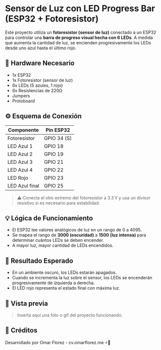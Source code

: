 # Sensor de Luz con LED Progress Bar (ESP32 + Fotoresistor)

Este proyecto utiliza un **fotoresistor (sensor de luz)** conectado a un ESP32 para controlar una **barra de progreso visual hecha con 6 LEDs**. A medida que aumenta la cantidad de luz, se encienden progresivamente los LEDs desde uno azul hasta el último rojo.

## 🔧 Hardware Necesario

- 1x ESP32
- 1x Fotoresistor (sensor de luz)
- 6x LEDs (5 azules, 1 rojo)
- 6x Resistencias de 220Ω
- Jumpers
- Protoboard

## ⚙️ Esquema de Conexión

| Componente      | Pin ESP32  |
|-----------------|------------|
| Fotoresistor    | GPIO 34 (S)|
| LED Azul 1      | GPIO 18    |
| LED Azul 2      | GPIO 19    |
| LED Azul 3      | GPIO 21    |
| LED Azul 4      | GPIO 22    |
| LED Rojo        | GPIO 23    |
| LED Azul final  | GPIO 25    |

> ⚠️ Conecta el otro extremo del fotoresistor a 3.3 V y usa un divisor resistivo si es necesario para estabilidad.

## 💡 Lógica de Funcionamiento

- El ESP32 lee valores analógicos de luz en un rango de 0 a 4095.
- Se mapea el rango de **3000 (oscuridad)** a **1500 (luz intensa)** para determinar cuántos LEDs se deben encender.
- A mayor luz, mayor cantidad de LEDs encendidos.

## 🧪 Resultado Esperado

- En un ambiente oscuro, los LEDs estarán apagados.
- Cuando se incrementa la luz sobre el sensor, los LEDs se encenderán progresivamente de izquierda a derecha.
- El LED rojo representa el estado final con máxima luz.

## 📸 Vista previa

> Inserta aquí una foto o gif del proyecto funcionando.

## 🧠 Créditos

Desarrollado por Omar Florez - cv.omarflorez.me ⚡️🤖
